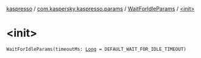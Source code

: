 [kaspresso](../../index.md) / [com.kaspersky.kaspresso.params](../index.md) / [WaitForIdleParams](index.md) / [&lt;init&gt;](./-init-.md)

# &lt;init&gt;

`WaitForIdleParams(timeoutMs: `[`Long`](https://kotlinlang.org/api/latest/jvm/stdlib/kotlin/-long/index.html)` = DEFAULT_WAIT_FOR_IDLE_TIMEOUT)`